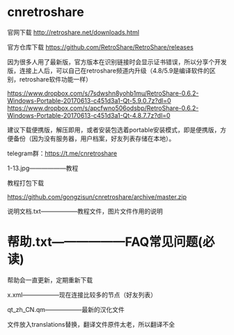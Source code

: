 # cnretroshare
官网下载
http://retroshare.net/downloads.html

官方仓库下载
https://github.com/RetroShare/RetroShare/releases

因为很多人用了最新版，官方版本在识别链接时会显示证书错误，所以分享个开发版，连接上人后，可以自己在retroshare频道内升级（4.8/5.9是编译软件的区别，retroshare软件功能一样）

https://www.dropbox.com/s/7sdwshn8yohb1mu/RetroShare-0.6.2-Windows-Portable-20170613-c451d3a1-Qt-5.9.0.7z?dl=0
https://www.dropbox.com/s/apcfwno506odsbp/RetroShare-0.6.2-Windows-Portable-20170613-c451d3a1-Qt-4.8.7.7z?dl=0

建议下载便携版，解压即用，或者安装包选着portable安装模式，即是便携版，方便备份（因为没有服务器，用户档案，好友列表存储在本地）。

telegram群：https://t.me/cnretroshare

1-13.jpg——————教程

教程打包下载

https://github.com/gongzisun/cnretroshare/archive/master.zip

说明文档.txt——————教程文件，图片文件作用的说明


# 帮助.txt——————FAQ常见问题(必读)
帮助会一直更新，定期重新下载


x.xml——————现在连接比较多的节点（好友列表）


qt_zh_CN.qm——————最新的汉化文件

文件放入translations替换，翻译文件原件太老，所以翻译不全
